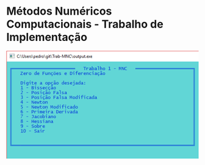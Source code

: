 # Métodos Numéricos Computacionais - Trabalho de Implementação

[img1]: docs/img1.png

![Img1][img1]